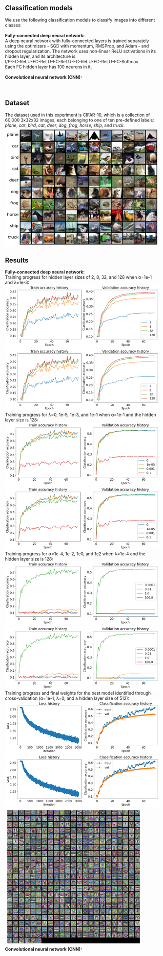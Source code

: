 ## Classification models
We use the following classification models to classify images into different classes: <br /><br />
**Fully-connected deep neural network:** <br />
A deep neural network with fully-connected layers is trained separately using the optimizers - SGD with momentum, RMSProp, and Adam - and dropout regularization. The network uses non-linear ReLU activations in its hidden layer, and its architecture is: <br />
I/P-FC-ReLU-FC-ReLU-FC-ReLU-FC-ReLU-FC-ReLU-FC-Softmax <br />
Each FC hidden layer has 100 neurons in it.<br /><br />
**Convolutional neural network (CNN):** <br />
<br /><br />

## Dataset
The dataset used in this experiment is CIFAR-10, which is a collection of 60,000 3x32x32 images, each belonging to one of ten pre-defined labels: _plane_, _car_, _bird_, _cat_, _deer_, _dog_, _frog_, _horse_, _ship_, and _truck_. <br />
![](https://github.com/rprasan/Computer-Vision/blob/main/1.%20k%20Nearest%20Neighbors/Capture.PNG) <br />

## Results
**Fully-connected deep neural network:** <br />
Training progress for hidden layer sizes of 2, 8, 32, and 128 when α=1e-1 and λ=1e-3: <br />
![](https://github.com/rprasan/Computer-Vision/blob/main/2.%20Deep%20Fully%20Connected%20Network/Results/3.%20DNN/TrainAccuracy1.png) <br />
![](https://github.com/rprasan/Computer-Vision/blob/main/2.%20Deep%20Fully%20Connected%20Network/Results/3.%20DNN/ValAccuracy1.png) <br />
Training progress for λ=0, 1e-5, 1e-3, and 1e-1 when α=1e-1 and the hidden layer size is 128: <br />
![](https://github.com/rprasan/Computer-Vision/blob/main/2.%20Deep%20Fully%20Connected%20Network/Results/3.%20DNN/TrainAccuracy2.png) <br />
![](https://github.com/rprasan/Computer-Vision/blob/main/2.%20Deep%20Fully%20Connected%20Network/Results/3.%20DNN/ValAccuracy2.png) <br />
Training progress for α=1e-4, 1e-2, 1e0, and 1e2 when λ=1e-4 and the hidden layer size is 128: <br />
![](https://github.com/rprasan/Computer-Vision/blob/main/2.%20Deep%20Fully%20Connected%20Network/Results/3.%20DNN/TrainAccuracy3.png) <br />
![](https://github.com/rprasan/Computer-Vision/blob/main/2.%20Deep%20Fully%20Connected%20Network/Results/3.%20DNN/ValAccuracy3.png) <br />
Training progress and final weights for the best model identified through cross-validation (α=1e-1, λ=0, and a hidden layer size of 512): <br />
![](https://github.com/rprasan/Computer-Vision/blob/main/2.%20Deep%20Fully%20Connected%20Network/Results/3.%20DNN/LossHistory.png) <br />
![](https://github.com/rprasan/Computer-Vision/blob/main/2.%20Deep%20Fully%20Connected%20Network/Results/3.%20DNN/TrainAccuracyHistory.png) <br />
![](https://github.com/rprasan/Computer-Vision/blob/main/2.%20Deep%20Fully%20Connected%20Network/Results/3.%20DNN/FinalWeights.png) <br />
**Convolutional neural network (CNN):** <br />
![]() <br />
![]() <br />
![]() <br /><br />
